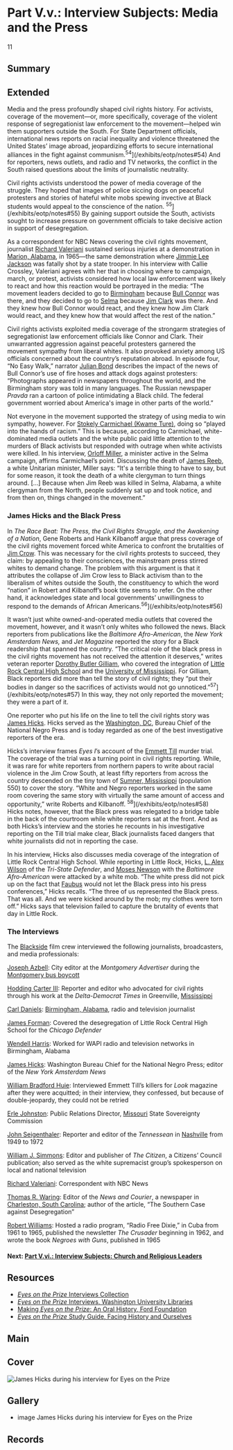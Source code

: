 # Part V.v.: Interview Subjects: Media and the Press

11

## Summary

## Extended

Media and the press profoundly shaped civil rights history. For activists, coverage of the movement—or, more specifically, coverage of the violent response of segregationist law enforcement to the movement—helped win them supporters outside the South. For State Department officials, international news reports on racial inequality and violence threatened the United States’ image abroad, jeopardizing efforts to secure international alliances in the fight against communism.<sup>54</sup>](/exhibits/eotp/notes#54) And for reporters, news outlets, and radio and TV networks, the conflict in the South raised questions about the limits of journalistic neutrality.

Civil rights activists understood the power of media coverage of the struggle. They hoped that images of police siccing dogs on peaceful protesters and stories of hateful white mobs spewing invective at Black students would appeal to the conscience of the nation. <sup>55</sup>](/exhibits/eotp/notes#55) By gaining support outside the South, activists sought to increase pressure on government officials to take decisive action in support of desegregation. 

As a correspondent for NBC News covering the civil rights movement, journalist [Richard Valeriani](https://americanarchive.org/catalog/cpb-aacip_151-gx44q7rb3c) sustained serious injuries at a demonstration in [Marion, Alabama](https://www.npr.org/2015/03/03/390484909/marion-ala-remembers-death-that-sparked-1965-selma-marches), in 1965—the same demonstration where [Jimmie Lee Jackson](https://kinginstitute.stanford.edu/encyclopedia/jackson-jimmie-lee) was fatally shot by a state trooper. In his interview with Callie Crossley, Valeriani agrees with her that in choosing where to campaign, march, or protest, activists considered how local law enforcement was likely to react and how this reaction would be portrayed in the media: “The movement leaders decided to go to [Birmingham](https://civilrightstrail.com/destination/birmingham/) because [Bull Connor](https://kinginstitute.stanford.edu/encyclopedia/connor-theophilus-eugene-bull) was there, and they decided to go to [Selma](https://civilrightstrail.com/destination/selma/) because [Jim Clark](https://americanarchive.org/catalog/cpb-aacip_151-q814m92882) was there. And they knew how Bull Connor would react, and they knew how Jim Clark would react, and they knew how that would affect the rest of the nation.” 

Civil rights activists exploited media coverage of the strongarm strategies of segregationist law enforcement officials like Connor and Clark. Their unwarranted aggression against peaceful protesters garnered the movement sympathy from liberal whites. It also provoked anxiety among US officials concerned about the country’s reputation abroad. In episode four, “No Easy Walk,” narrator [Julian Bond](/2-making-television-history#JulianBond) describes the impact of the news of Bull Connor’s use of fire hoses and attack dogs against protesters: “Photographs appeared in newspapers throughout the world, and the Birmingham story was told in many languages. The Russian newspaper *Pravda* ran a cartoon of police intimidating a Black child. The federal government worried about America's image in other parts of the world.” 

Not everyone in the movement supported the strategy of using media to win sympathy, however. For [Stokely Carmichael (Kwame Ture)](https://americanarchive.org/catalog/cpb-aacip_151-7659c6sr1g), doing so “played into the hands of racism.” This is because, according to Carmichael, white-dominated media outlets and the white public paid little attention to the murders of Black activists but responded with outrage when white activists were killed. In his interview, [Orloff Miller](https://americanarchive.org/catalog/cpb-aacip-151-qz22b8wb7q), a minister active in the Selma campaign, affirms Carmichael’s point. Discussing the death of [James Reeb](https://kinginstitute.stanford.edu/encyclopedia/reeb-james), a white Unitarian minister, Miller says: “It's a terrible thing to have to say, but for some reason, it took the death of a white clergyman to turn things around. […] Because when Jim Reeb was killed in Selma, Alabama, a white clergyman from the North, people suddenly sat up and took notice, and from then on, things changed in the movement.”

### James Hicks and the Black Press 

In *The Race Beat: The Press, the Civil Rights Struggle, and the Awakening of a Nation*, Gene Roberts and Hank Kilbanoff argue that press coverage of the civil rights movement forced white America to confront the brutalities of [Jim Crow](https://www.pbs.org/wgbh/americanexperience/features/freedom-riders-jim-crow-laws/). This was necessary for the civil rights protests to succeed, they claim: by appealing to their consciences, the mainstream press stirred whites to demand change. The problem with this argument is that it attributes the collapse of Jim Crow less to Black activism than to the liberalism of whites outside the South, the constituency to which the word “nation” in Robert and Kilbanoff’s book title seems to refer. On the other hand, it acknowledges state and local governments’ unwillingness to respond to the demands of African Americans.<sup>56</sup>](/exhibits/eotp/notes#56)  

It wasn’t just white owned-and-operated media outlets that covered the movement, however, and it wasn’t only whites who followed the news. Black reporters from publications like the *Baltimore Afro-American*, the *New York Amsterdam News,* and *Jet Magazine* reported the story for a Black readership that spanned the country. “The critical role of the black press in the civil rights movement has not received the attention it deserves,” writes veteran reporter [Dorothy Butler Gilliam](https://www.nbcnews.com/think/opinion/critical-role-black-press-civil-rights-movement-has-not-received-ncna859701), who covered the integration of [Little Rock Central High School](https://civilrightstrail.com/attraction/little-rock-central-high-school-national-historic-site/) and the [University of Mississippi](https://civilrightstrail.com/attraction/lyceum-the-circle-historic-district-university-of-mississippi/). For Gilliam, Black reporters did more than tell the story of civil rights; they “put their bodies in danger so the sacrifices of activists would not go unnoticed.”<sup>57</sup>](/exhibits/eotp/notes#57) In this way, they not only reported the movement; they were a part of it. 

One reporter who put his life on the line to tell the civil rights story was [James Hicks](https://americanarchive.org/catalog/cpb-aacip_151-9w08w38t9n). Hicks served as the [Washington, DC](https://civilrightstrail.com/state/district-of-columbia/), Bureau Chief of the National Negro Press and is today regarded as one of the best investigative reporters of the era.

Hicks’s interview frames *Eyes I*’s account of the [Emmett Till](https://www.pbs.org/wgbh/americanexperience/features/till-timeline/) murder trial. The coverage of the trial was a turning point in civil rights reporting. While, it was rare for white reporters from northern papers to write about racial violence in the Jim Crow South, at least fifty reporters from across the country descended on the tiny town of [Sumner, Mississippi](https://civilrightstrail.com/destination/sumner/) (population 550) to cover the story. “White and Negro reporters worked in the same room covering the same story with virtually the same amount of access and opportunity,” write Roberts and Kilbanoff. <sup>58</sup>](/exhibits/eotp/notes#58) Hicks notes, however, that the Black press was relegated to a bridge table in the back of the courtroom while white reporters sat at the front. And as both Hicks’s interview and the stories he recounts in his investigative reporting on the Till trial make clear, Black journalists faced dangers that white journalists did not in reporting the case. 

In his interview, Hicks also discusses media coverage of the integration of Little Rock Central High School. While reporting in Little Rock, Hicks, [L. Alex Wilson](https://www.lowellmilkencenter.org/programs/projects/view/we-are-newspapermen/hero) of the *Tri-State Defender*, and [Moses Newson](https://investigatingpower.org/moses-newson/) with the *Baltimore Afro-American* were attacked by a white mob. “The white press did not pick up on the fact that [Faubus](https://americanarchive.org/catalog/cpb-aacip_151-0k26970k16) would not let the Black press into his press conferences,” Hicks recalls. “The three of us represented the Black press. That was all. And we were kicked around by the mob; my clothes were torn off.” Hicks says that television failed to capture the brutality of events that day in Little Rock.

### The Interviews

The [Blackside](/2-making-television-history#Blackside) film crew interviewed the following journalists, broadcasters, and media professionals:

[Joseph Azbell](https://americanarchive.org/catalog/cpb-aacip_151-4t6f18t34w): City editor at the *Montgomery Advertiser* during the [Montgomery bus boycott](https://kinginstitute.stanford.edu/liberation-curriculum/create-your-own-classroom-activity/montgomery-bus-boycott)

[Hodding Carter III](https://americanarchive.org/catalog/cpb-aacip_151-3j3902041k): Reporter and editor who advocated for civil rights through his work at the *Delta-Democrat Times* in Greenville, [Mississippi](https://civilrightstrail.com/state/mississippi/)

[Carl Daniels](https://americanarchive.org/catalog/cpb-aacip_151-696zw19c34): [Birmingham, Alabama](https://civilrightstrail.com/destination/birmingham/), radio and television journalist

[James Forman](https://americanarchive.org/catalog/cpb-aacip_151-r20rr1qh04): Covered the desegregation of Little Rock Central High School for the *Chicago Defender*

[Wendell Harris](https://americanarchive.org/catalog/cpb-aacip_151-q23qv3d016): Worked for WAPI radio and television networks in Birmingham, Alabama

[James Hicks](https://americanarchive.org/catalog/cpb-aacip_151-9w08w38t9n): Washington Bureau Chief for the National Negro Press; editor of the *New York Amsterdam News*

[William Bradford Huie](https://americanarchive.org/catalog/cpb-aacip-151-2b8v98094z): Interviewed Emmett Till’s killers for *Look* magazine after they were acquitted; in their interview, they confessed, but because of double-jeopardy, they could not be retried 

[Erle Johnston](https://americanarchive.org/catalog/cpb-aacip_151-sx6445jc50): Public Relations Director, [Missouri](https://civilrightstrail.com/state/missouri/) State Sovereignty Commission

[John Seigenthaler](https://americanarchive.org/catalog/cpb-aacip_151-h707w68144): Reporter and editor of the *Tennessean* in [Nashville](https://civilrightstrail.com/destination/nashville/) from 1949 to 1972

[William J. Simmons](https://americanarchive.org/catalog/cpb-aacip_151-vh5cc0vs90): Editor and publisher of *The Citizen*, a Citizens’ Council publication; also served as the white supremacist group’s spokesperson on local and national television 

[Richard Valeriani](https://americanarchive.org/catalog/cpb-aacip_151-gx44q7rb3c): Correspondent with NBC News

[Thomas R. Waring](https://americanarchive.org/catalog/cpb-aacip_151-k35m902w9s): Editor of the *News and Courier*, a newspaper in [Charleston, South Carolina](https://civilrightstrail.com/destination/charleston/); author of the article, “The Southern Case against Desegregation”

[Robert Williams](https://americanarchive.org/catalog/cpb-aacip_151-5t3fx74m3w): Hosted a radio program, “Radio Free Dixie,” in Cuba from 1961 to 1965, published the newsletter *The Crusader* beginning in 1962, and wrote the book *Negroes with Guns*, published in 1965


#### Next: [Part V.vi.: Interview Subjects: Church and Religious Leaders](/exhibits/eotp/5-6-religious-leaders)

## Resources

- [*Eyes on the Prize* Interviews Collection](https://americanarchive.org/special_collections/eotp-i-interviews)
- [*Eyes on the Prize* Interviews, Washington University Libraries](http://digital.wustl.edu/eyesontheprize/)
- [Making *Eyes on the Prize*: An Oral History, Ford Foundation](https://www.fordfoundation.org/just-matters/ford-forum/making-eyes-on-the-prize-an-oral-history/)
- [*Eyes on the Prize* Study Guide, Facing History and Ourselves](https://www.facinghistory.org/books-borrowing/eyes-prize-americas-civil-rights-movement)

## Main

## Cover
  <img title="Cover Image" alt="James Hicks during his interview for Eyes on the Prize" src="https://s3.amazonaws.com/americanarchive.org/exhibits/James_Hicks.jpg">

## Gallery

  - <a class="type">image</a>
<a class="caption-text">James Hicks during his interview for Eyes on the Prize</a>
    <img alt="" src="https://s3.amazonaws.com/americanarchive.org/exhibits/James_Hicks.jpg">

## Records
